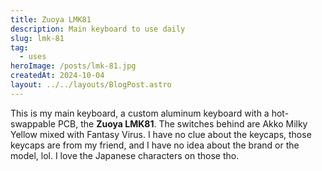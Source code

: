 ```yaml
---
title: Zuoya LMK81
description: Main keyboard to use daily 
slug: lmk-81
tag:
  - uses
heroImage: /posts/lmk-81.jpg
createdAt: 2024-10-04
layout: ../../layouts/BlogPost.astro
---
```


This is my main keyboard, a custom aluminum keyboard with a hot-swappable PCB, the **Zuoya LMK81**. The switches behind are Akko Milky Yellow mixed with Fantasy Virus.
I have no clue about the keycaps, those keycaps are from my friend, and I have no idea about the brand or the model, lol. I love the Japanese characters on those tho.
